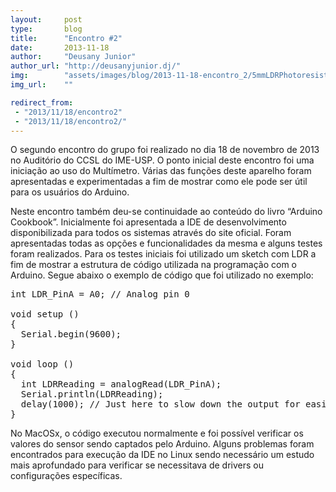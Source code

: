 ```yaml
---
layout:     post
type:       blog
title:      "Encontro #2"
date:       2013-11-18
author:     "Deusany Junior"
author_url: "http://deusanyjunior.dj/"
img:        "assets/images/blog/2013-11-18-encontro_2/5mmLDRPhotoresistor_LRG.jpg"
img_url:    ""

redirect_from:
 - "2013/11/18/encontro2"
 - "2013/11/18/encontro2/"
---
```


O segundo encontro do grupo foi realizado no dia 18 de novembro de 2013 no Auditório do CCSL do IME-USP. O ponto inicial deste encontro foi uma iniciação ao uso do Multímetro. Várias das funções deste aparelho foram apresentadas e experimentadas a fim de mostrar como ele pode ser útil para os usuários do Arduino.

Neste encontro também deu-se continuidade ao conteúdo do livro “Arduino Cookbook”. Inicialmente foi apresentada a IDE de desenvolvimento disponibilizada para todos os sistemas através do site oficial. Foram apresentadas todas as opções e funcionalidades da mesma e alguns testes foram realizados. Para os testes iniciais foi utilizado um sketch com LDR a fim de mostrar a estrutura de código utilizada na programação com o Arduino. Segue abaixo o exemplo de código que foi utilizado no exemplo:

<pre class="prettyprint">
int LDR_PinA = A0; // Analog pin 0

void setup ()
{
  Serial.begin(9600);
}

void loop ()
{
  int LDRReading = analogRead(LDR_PinA);
  Serial.println(LDRReading);
  delay(1000); // Just here to slow down the output for easier reading
}
</pre>

No MacOSx, o código executou normalmente e foi possível verificar os valores do sensor sendo captados pelo Arduino. Alguns problemas foram encontrados para execução da IDE no Linux sendo necessário um estudo mais aprofundado para verificar se necessitava de drivers ou configurações específicas.

